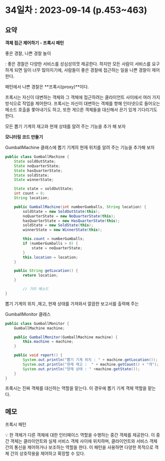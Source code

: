 # 34일차 : 2023-09-14 (p.453~463)

## 요약

**객체 접근 제어하기 - 프록시 패턴**

좋은 경찰, 나쁜 경찰 놀이

: 좋은 경찰은 다양한 서비스를 성심성의껏 제공한다. 하지만 모든 사람이 서비스를 요구하게 되면 일이 너무 많아지기에, 사람들이 좋은 경찰에 접근하는 일을 나쁜 경찰이 제어한다.

패턴에서 나쁜 경찰은 **프록시(proxy)**이다.

프록시는 자신이 대변하는 객체와 그 객체에 접근하려는 클라이언트 사이에서 여러 가지 방식으로 작업을 제어한다.  프록시는 자신이 대변하는 객체를 향해 인터넷으로 들어오는 메소드 호출을 쫓아내기도 하고, 또한 게으른 객체들을 대신해서 끈기 있게 기다리기도 한다.

모든 뽑기 기계의 재고와 현재 상태를 알려 주는 기능을 추가 해 보자

**모니터링 코드 만들기**

GumballMachine 클래스에 뽑기 기계의 현재 위치를 알려 주는 기능을 추가해 보자

```java
public class GumballMachine {
    State soldOutState;
    State noQuarterState;
    State hasQuarterState;
    State soldState;
    State winnerState;

    State state = soldOutState;
    int count = 0;
    String location;

    public GumballMachine(int numberGumballs, String location) {
        soldState = new SoldOutState(this);
        noQuarterState = new NoQuarterState(this);
        hasQuarterState = new HasQuarterState(this);
        soldState = new SoldState(this);
        winnerState = new WinnerState(this);

        this.count = numberGumballs;
        if (numberGumballs > 0) {
            state = noQuarterState;
        }
        this.location = location;
    }

    public String getLocation() {
        return location;
    }

		// 기타 메소드
}
```

뽑기 기계의 위치 ,재고, 현재 상태를 가져와서 깔끔한 보고서를 출력해 주는

GumballMonitor 클래스

```java
public class GumballMonitor {
    GumballMachine machine;

    public GumballMonitor(GumballMachine machine) {
        this.machine = machine;
    }

    public void report() {
        System.out.println("뽑기 기계 위치 : " + machine.getLocation());
        System.out.println("현재 재고 :  " + machine.getCount() + "개");
        System.out.println("현재 상태 : " +machine.getState());
    }
}
```

프록시는 진짜 객체를 대신하는 역할을 맡는다.   이 경우에 뽑기 기계 객체 역할을 맡는 다.

## 메모

프록시 패턴

<aside>
💡 한 객체가 다른 객체에 대한 인터페이스 역할을 수행하는 중간 객체를 제공한다. 이 중간 객체는 클라이언트와 실제 서비스 객체 사이에 위치하며, 클라이언트와 서비스 객체 간의 통신을 제어하거나 보조하는 역할을 한다.  이 패턴을 사용하면 다양한 목적으로 객체 간의 상호작용을 제어하고 확장할 수 있다.

</aside>